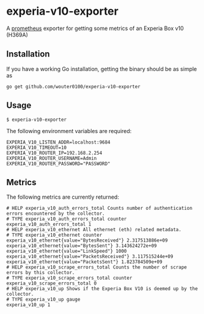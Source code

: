 # experia-v10-exporter
A [prometheus](https://prometheus.io) exporter for getting some metrics of an Experia Box v10 (H369A)

## Installation
If you have a working Go installation, getting the binary should be as simple as

```
go get github.com/wouter0100/experia-v10-exporter
```

## Usage
```plain
$ experia-v10-exporter
```

The following environment variables are required:
```
EXPERIA_V10_LISTEN_ADDR=localhost:9684 
EXPERIA_V10_TIMEOUT=10 
EXPERIA_V10_ROUTER_IP=192.168.2.254
EXPERIA_V10_ROUTER_USERNAME=Admin 
EXPERIA_V10_ROUTER_PASSWORD="PASSWORD"
```

## Metrics
The following metrics are currently returned:
```
# HELP experia_v10_auth_errors_total Counts number of authentication errors encountered by the collector.
# TYPE experia_v10_auth_errors_total counter
experia_v10_auth_errors_total 1
# HELP experia_v10_ethernet All ethernet (eth) related metadata.
# TYPE experia_v10_ethernet counter
experia_v10_ethernet{value="BytesReceived"} 2.317513886e+09
experia_v10_ethernet{value="BytesSent"} 3.143624272e+09
experia_v10_ethernet{value="LinkSpeed"} 1000
experia_v10_ethernet{value="PacketsReceived"} 3.117515244e+09
experia_v10_ethernet{value="PacketsSent"} 1.823784509e+09
# HELP experia_v10_scrape_errors_total Counts the number of scrape errors by this collector.
# TYPE experia_v10_scrape_errors_total counter
experia_v10_scrape_errors_total 0
# HELP experia_v10_up Shows if the Experia Box V10 is deemed up by the collector.
# TYPE experia_v10_up gauge
experia_v10_up 1
```
